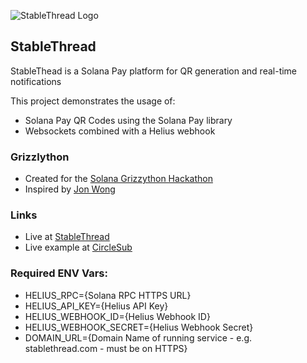 ![StableThread Logo](https://stablethread.com/images/stablethread.png)

## StableThread

StableThead is a Solana Pay platform for QR generation and real-time notifications

This project demonstrates the usage of:
* Solana Pay QR Codes using the Solana Pay library
* Websockets combined with a Helius webhook

### Grizzlython
* Created for the [Solana Grizzython Hackathon](https://solana.com/grizzython)
* Inspired by [Jon Wong](https://build.superteam.fun/article/build-a-webhook-service-for-solana-pay)

### Links
* Live at [StableThread](https://stablethread.com)
* Live example at [CircleSub](https://circlesub.com/tip/komdodx)

### Required ENV Vars:
* HELIUS_RPC={Solana RPC HTTPS URL}
* HELIUS_API_KEY={Helius API Key}
* HELIUS_WEBHOOK_ID={Helius Webhook ID}
* HELIUS_WEBHOOK_SECRET={Helius Webhook Secret}
* DOMAIN_URL={Domain Name of running service - e.g. stablethread.com - must be on HTTPS}
